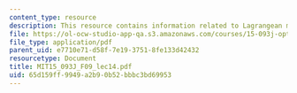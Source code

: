 ```yaml
---
content_type: resource
description: This resource contains information related to Lagrangean methods.
file: https://ol-ocw-studio-app-qa.s3.amazonaws.com/courses/15-093j-optimization-methods-fall-2009/65d159ff9949a2b90b52bbbc3bd69953_MIT15_093J_F09_lec14.pdf
file_type: application/pdf
parent_uid: e7710e71-d58f-7e19-3751-8fe133d42432
resourcetype: Document
title: MIT15_093J_F09_lec14.pdf
uid: 65d159ff-9949-a2b9-0b52-bbbc3bd69953
---
```

